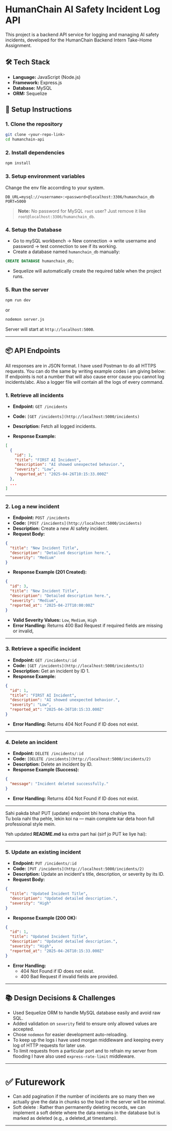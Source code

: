 # HumanChain AI Safety Incident Log API

This project is a backend API service for logging and managing AI safety incidents, developed for the HumanChain Backend Intern Take-Home Assignment.

## 🛠 Tech Stack

- **Language:** JavaScript (Node.js)
- **Framework:** Express.js
- **Database:** MySQL
- **ORM:** Sequelize

## 🚀 Setup Instructions

### 1. Clone the repository

```bash
git clone <your-repo-link>
cd humanchain-api
```

### 2. Install dependencies

```bash
npm install
```

### 3. Setup environment variables

Change the env file accorrding to your system.

```env
DB_URL=mysql://<username>:<password>@localhost:3306/humanchain_db
PORT=5000
```


> **Note:** No password for MySQL `root` user? Just remove it like `root@localhost:3306/humanchain_db`.

### 4. Setup the Database
- Go to mySQL workbench -> New connection -> write username and password -> test connection to see if its working.
- Create a database named `humanchain_db` manually:
  

```sql
CREATE DATABASE humanchain_db;
```

- Sequelize will automatically create the required table when the project runs.

### 5. Run the server

```bash
npm run dev
```
or
```bash
nodemon server.js
```

Server will start at `http://localhost:5000`.

---

## 📦 API Endpoints

All responses are in JSON format.
I have used Postman to do all HTTPS requests. You can do the same by writing example codes i am giving below:
If endpoints is not a number that will also cause error cause you cannot log incidents/abc.
Also a logger file will contain all the logs of every command.

### 1. Retrieve all incidents

- **Endpoint:** `GET /incidents`
- **Code:** `[GET /incidents](http://localhost:5000/incidents)`
- **Description:** Fetch all logged incidents.

- **Response Example:**

```json
[
  {
    "id": 1,
    "title": "FIRST AI Incident",
    "description": "AI showed unexpected behavior.",
    "severity": "Low",
    "reported_at": "2025-04-26T10:15:33.000Z"
  },
  ...
]
```

---

### 2. Log a new incident

- **Endpoint:** `POST /incidents`
- **Code:** `[POST /incidents](http://localhost:5000/incidents)`
- **Description:** Create a new AI safety incident.
- **Request Body:**

```json
{
  "title": "New Incident Title",
  "description": "Detailed description here.",
  "severity": "Medium"
}
```

- **Response Example (201 Created):**

```json
{
  "id": 3,
  "title": "New Incident Title",
  "description": "Detailed description here.",
  "severity": "Medium",
  "reported_at": "2025-04-27T10:00:00Z"
}
```

- **Valid Severity Values:** `Low`, `Medium`, `High`
- **Error Handling:** Returns 400 Bad Request if required fields are missing or invalid,

---

### 3. Retrieve a specific incident

- **Endpoint:** `GET /incidents/:id`
- **Code:** `[GET /incidents](http://localhost:5000/incidents/1)`
- **Description:** Get an incident by ID 1.
- **Response Example:**

```json
{
  "id": 1,
  "title": "FIRST AI Incident",
  "description": "AI showed unexpected behavior.",
  "severity": "Low",
  "reported_at": "2025-04-26T10:15:33.000Z"
}
```

- **Error Handling:** Returns 404 Not Found if ID does not exist.

---

### 4. Delete an incident

- **Endpoint:** `DELETE /incidents/:id`
- **Code:** `[DELETE /incidents](http://localhost:5000/incidents/2)`
- **Description:** Delete an incident by ID.
- **Response Example (Success):**

```json
{
  "message": "Incident deleted successfully."
}
```

- **Error Handling:** Returns 404 Not Found if ID does not exist.

---

Sahi pakda bhai! PUT (update) endpoint bhi hona chahiye tha.  
Tu bola nahi tha pehle, lekin koi na — main complete kar deta hoon full professional style mein.

Yeh updated **README.md** ka extra part hai (sirf jo PUT ke liye hai):

---

### 5. Update an existing incident

- **Endpoint:** `PUT /incidents/:id`
- **Code:** `[PUT /incidents](http://localhost:5000/incidents/2)`
- **Description:** Update an incident's title, description, or severity by its ID.
- **Request Body:**

```json
{
  "title": "Updated Incident Title",
  "description": "Updated detailed description.",
  "severity": "High"
}
```

- **Response Example (200 OK):**

```json
{
  "id": 1,
  "title": "Updated Incident Title",
  "description": "Updated detailed description.",
  "severity": "High",
  "reported_at": "2025-04-26T10:15:33.000Z"
}
```

- **Error Handling:** 
  - 404 Not Found if ID does not exist.
  - 400 Bad Request if invalid fields are provided.

---

## 📚 Design Decisions & Challenges

- Used Sequelize ORM to handle MySQL database easily and avoid raw SQL.
- Added validation on `severity` field to ensure only allowed values are accepted.
- Chose `nodemon` for easier development auto-reloading.
- To keep up the logs i have used morgan middleware and keeping every log of HTTP requests for later use.
- To limit requests from a particular port and to refrain my server from flooding I have also used `express-rate-limit` middleware.

---

# ✅ Futurework

- Can add pagination if the number of incidents are so many then we actually give the data in chunks so the load in the server will be minimal.
- Soft delete : Rather than permanently deleting records, we can implement a soft delete where the data remains in the database but is marked as deleted (e.g., a deleted_at timestamp).

---
